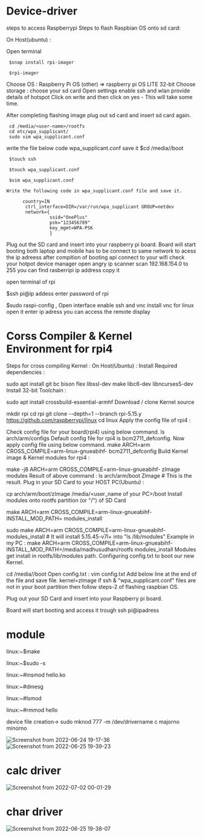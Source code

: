 # Device-driver

steps to access Raspberrypi
Steps to flash Raspbian OS onto sd card:

On Host(ubuntu) :

 Open terminal

     $snap install rpi-imager

     $rpi-imager

  Choose OS :  Raspberry Pi OS (other) => raspberry pi OS LITE 32-bit
     Choose storage : choose your sd card
     Open settings enable ssh and wlan provide details of hotspot
     Click on write and then click on yes - This will take some time.

 After completing flashing image plug out sd card and insert sd card again.

     cd /media/<user-name>/rootfs
     cd etc/wpa_supplicant/
     sudo vim wpa_supplicant.conf

  write the file below code wpa_supplicant.conf save it
     $cd /media/<user-name>/boot

     $touch ssh

     $touch wpa_supplicant.conf

     $vim wpa_supplicant.conf

    Write the following code in wpa_supplicant.conf file and save it.

          country=IN
           ctrl_interface=DIR=/var/run/wpa_supplicant GROUP=netdev
           network={
                    ssid="OnePlus"
                    psk="123456789"
                    key_mgmt=WPA-PSK
                    }
Plug out the SD card and insert into your raspberry pi board.
Board will start booting
both laptop and mobile has to be connect to same network to acess the ip adreess
after compition of booting api connect to your wifi check your hotpot device manager
open angry ip scanner scan 192.168.154.0 to 255 you can find rasberripi ip address copy it

open terminal of rpi

 $ssh pi@ip addess
 enter password of rpi

 $sudo raspi-config ,
 Open interface enable ssh and vnc
install vnc for linux open it enter ip adress you can access the remote display

# Corss Compiler & Kernel Environment for rpi4
Steps for cross compiling Kernel :
On Host(Ubuntu) :
Install Required dependencies :

sudo apt install git bc bison flex libssl-dev make libc6-dev libncurses5-dev
Install 32-bit Toolchain :

sudo apt install crossbuild-essential-armhf
Download / clone Kernel source

mkdir rpi
cd rpi
git clone --depth=1 --branch rpi-5.15.y https://github.com/raspberrypi/linux
cd linux
Apply the config file of rpi4 :

Check config file for your board(rpi4) using below command.
ls arch/arm/configs
Default config file for rpi4 is bcm2711_defconfig.
Now apply config file using below command.
make ARCH=arm CROSS_COMPILE=arm-linux-gnueabihf- bcm2711_defconfig
Build Kernel image & Kernel modules for rpi4 :

make -j8 ARCH=arm CROSS_COMPILE=arm-linux-gnueabihf- zImage modules
Result of above command :
ls arch/arm/boot
Zimage  # This is the result.
Plug in your SD Card to your HOST PC(Ubuntu) :

cp arch/arm/boot/zImage /media/<user_name of your PC>/boot
Install modules onto rootfs partition (or "/") of SD Card

make ARCH=arm CROSS_COMPILE=arm-linux-gnueabihf- INSTALL_MOD_PATH=<path-to-sdcard-rootfs-partition> modules_install

sudo make ARCH=arm CROSS_COMPILE=arm-linux-gnueabihf- modules_install  # It will install 5.15.45-v7l+ into "ls /lib/modules"
Example in my PC :
make ARCH=arm CROSS_COMPILE=arm-linux-gnueabihf- INSTALL_MOD_PATH=/media/madhusudhan/rootfs modules_install
Modules get install in rootfs/lib/modules path.
Configuring config.txt to boot our new Kernel.

cd /media/<user-name>/boot
Open config.txt :
vim config.txt
Add below line at the end of the file and save file.
kernel=zImage
if ssh & "wpa_supplicant.conf" files are not in your boot partition then follow steps-2 of flashing raspbian OS.

Plug out your SD Card and insert into your Raspberry pi board.

Board will start booting and access it trough ssh pi@ipadress

# module

linux:~$make

linux:~$sudo -s

linux:~#insmod hello.ko

linux:~#dmesg

linux:~#lsmod

linux:~#rmmod hello
 
device file creation-> sudo  mknod 777 -m /dev/drivername c majorno minorno 

![Screenshot from 2022-06-24 19-17-36](https://user-images.githubusercontent.com/105910992/175550909-ab254f2c-78b6-4d3e-b500-37240ce13cd9.png)
![Screenshot from 2022-06-25 19-39-23](https://user-images.githubusercontent.com/105910992/175831863-79ac4834-1f7f-4ba4-a434-ab2ac712fa90.png)
# calc driver
![Screenshot from 2022-07-02 00-01-29](https://user-images.githubusercontent.com/105910992/176952863-c8f266e3-1f0c-4736-a16e-e4edc82424f2.png)
# char driver
 ![Screenshot from 2022-06-25 19-38-07](https://user-images.githubusercontent.com/105910992/176953098-cd718cdc-9aed-40cb-8caa-f84e425bfda7.png)

 
